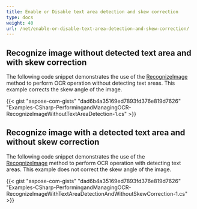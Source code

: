 ```yaml
---
title: Enable or Disable text area detection and skew correction
type: docs
weight: 40
url: /net/enable-or-disable-text-area-detection-and-skew-correction/
---
```


## **Recognize image without detected text area and with skew correction**
The following code snippet demonstrates the use of the [RecognizeImage](https://apireference.aspose.com/ocr/net/aspose.ocr.asposeocr/recognizeimage/methods/5) method to perform OCR operation without detecting text areas. This example corrects the skew angle of the image.

{{< gist "aspose-com-gists" "dad6b4a35169ed7893fd376e819d7626" "Examples-CSharp-PerformingandManagingOCR-RecognizeImageWithoutTextAreaDetection-1.cs" >}}
## **Recognize image with a detected text area and without skew correction**
The following code snippet demonstrates the use of the [RecognizeImage](https://apireference.aspose.com/ocr/net/aspose.ocr.asposeocr/recognizeimage/methods/5) method to perform OCR operation with detecting text areas. This example does not correct the skew angle of the image.

{{< gist "aspose-com-gists" "dad6b4a35169ed7893fd376e819d7626" "Examples-CSharp-PerformingandManagingOCR-RecognizeImageWithTextAreaDetectionAndWithoutSkewCorrection-1.cs" >}}
